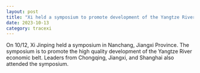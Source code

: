 ```yaml
---
layout: post
title: "Xi held a symposium to promote development of the Yangtze River economic belt"
date: 2023-10-13
category: tracexi
---
```


On 10/12, Xi Jinping held a symposium in Nanchang, Jiangxi Province. The symposium is to promote the high quality development of the Yangtze River economic belt. Leaders from Chongqing, Jiangxi, and Shanghai also attended the symposium.

